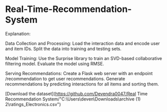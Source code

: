 # Real-Time-Recommendation-System

Explanation:

Data Collection and Processing:
Load the interaction data and encode user and item IDs.
Split the data into training and testing sets.

Model Training:
Use the Surprise library to train an SVD-based collaborative filtering model.
Evaluate the model using RMSE.

Serving Recommendations:
Create a Flask web server with an endpoint /recommendation to get user recommendations.
Generate recommendations by predicting interactions for all items and sorting them.

[Download the dataset](https://github.com/Devendra0047/Real Time Recommendation System/"C:\Users\deven\Downloads\archive (1) 2\ratings_Electronics.csv")

